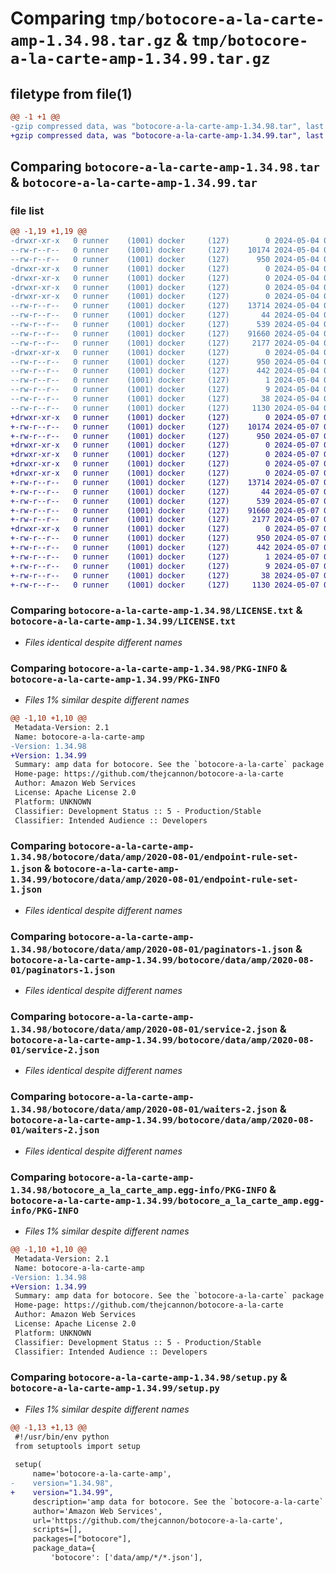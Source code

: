 # Comparing `tmp/botocore-a-la-carte-amp-1.34.98.tar.gz` & `tmp/botocore-a-la-carte-amp-1.34.99.tar.gz`

## filetype from file(1)

```diff
@@ -1 +1 @@
-gzip compressed data, was "botocore-a-la-carte-amp-1.34.98.tar", last modified: Sat May  4 01:01:16 2024, max compression
+gzip compressed data, was "botocore-a-la-carte-amp-1.34.99.tar", last modified: Tue May  7 01:02:18 2024, max compression
```

## Comparing `botocore-a-la-carte-amp-1.34.98.tar` & `botocore-a-la-carte-amp-1.34.99.tar`

### file list

```diff
@@ -1,19 +1,19 @@
-drwxr-xr-x   0 runner    (1001) docker     (127)        0 2024-05-04 01:01:16.390051 botocore-a-la-carte-amp-1.34.98/
--rw-r--r--   0 runner    (1001) docker     (127)    10174 2024-05-04 01:01:16.000000 botocore-a-la-carte-amp-1.34.98/LICENSE.txt
--rw-r--r--   0 runner    (1001) docker     (127)      950 2024-05-04 01:01:16.390051 botocore-a-la-carte-amp-1.34.98/PKG-INFO
-drwxr-xr-x   0 runner    (1001) docker     (127)        0 2024-05-04 01:01:16.386051 botocore-a-la-carte-amp-1.34.98/botocore/
-drwxr-xr-x   0 runner    (1001) docker     (127)        0 2024-05-04 01:01:16.386051 botocore-a-la-carte-amp-1.34.98/botocore/data/
-drwxr-xr-x   0 runner    (1001) docker     (127)        0 2024-05-04 01:01:16.386051 botocore-a-la-carte-amp-1.34.98/botocore/data/amp/
-drwxr-xr-x   0 runner    (1001) docker     (127)        0 2024-05-04 01:01:16.390051 botocore-a-la-carte-amp-1.34.98/botocore/data/amp/2020-08-01/
--rw-r--r--   0 runner    (1001) docker     (127)    13714 2024-05-04 01:01:11.000000 botocore-a-la-carte-amp-1.34.98/botocore/data/amp/2020-08-01/endpoint-rule-set-1.json
--rw-r--r--   0 runner    (1001) docker     (127)       44 2024-05-04 01:01:11.000000 botocore-a-la-carte-amp-1.34.98/botocore/data/amp/2020-08-01/examples-1.json
--rw-r--r--   0 runner    (1001) docker     (127)      539 2024-05-04 01:01:11.000000 botocore-a-la-carte-amp-1.34.98/botocore/data/amp/2020-08-01/paginators-1.json
--rw-r--r--   0 runner    (1001) docker     (127)    91660 2024-05-04 01:01:11.000000 botocore-a-la-carte-amp-1.34.98/botocore/data/amp/2020-08-01/service-2.json
--rw-r--r--   0 runner    (1001) docker     (127)     2177 2024-05-04 01:01:11.000000 botocore-a-la-carte-amp-1.34.98/botocore/data/amp/2020-08-01/waiters-2.json
-drwxr-xr-x   0 runner    (1001) docker     (127)        0 2024-05-04 01:01:16.390051 botocore-a-la-carte-amp-1.34.98/botocore_a_la_carte_amp.egg-info/
--rw-r--r--   0 runner    (1001) docker     (127)      950 2024-05-04 01:01:16.000000 botocore-a-la-carte-amp-1.34.98/botocore_a_la_carte_amp.egg-info/PKG-INFO
--rw-r--r--   0 runner    (1001) docker     (127)      442 2024-05-04 01:01:16.000000 botocore-a-la-carte-amp-1.34.98/botocore_a_la_carte_amp.egg-info/SOURCES.txt
--rw-r--r--   0 runner    (1001) docker     (127)        1 2024-05-04 01:01:16.000000 botocore-a-la-carte-amp-1.34.98/botocore_a_la_carte_amp.egg-info/dependency_links.txt
--rw-r--r--   0 runner    (1001) docker     (127)        9 2024-05-04 01:01:16.000000 botocore-a-la-carte-amp-1.34.98/botocore_a_la_carte_amp.egg-info/top_level.txt
--rw-r--r--   0 runner    (1001) docker     (127)       38 2024-05-04 01:01:16.390051 botocore-a-la-carte-amp-1.34.98/setup.cfg
--rw-r--r--   0 runner    (1001) docker     (127)     1130 2024-05-04 01:01:16.000000 botocore-a-la-carte-amp-1.34.98/setup.py
+drwxr-xr-x   0 runner    (1001) docker     (127)        0 2024-05-07 01:02:18.444088 botocore-a-la-carte-amp-1.34.99/
+-rw-r--r--   0 runner    (1001) docker     (127)    10174 2024-05-07 01:02:18.000000 botocore-a-la-carte-amp-1.34.99/LICENSE.txt
+-rw-r--r--   0 runner    (1001) docker     (127)      950 2024-05-07 01:02:18.444088 botocore-a-la-carte-amp-1.34.99/PKG-INFO
+drwxr-xr-x   0 runner    (1001) docker     (127)        0 2024-05-07 01:02:18.444088 botocore-a-la-carte-amp-1.34.99/botocore/
+drwxr-xr-x   0 runner    (1001) docker     (127)        0 2024-05-07 01:02:18.444088 botocore-a-la-carte-amp-1.34.99/botocore/data/
+drwxr-xr-x   0 runner    (1001) docker     (127)        0 2024-05-07 01:02:18.444088 botocore-a-la-carte-amp-1.34.99/botocore/data/amp/
+drwxr-xr-x   0 runner    (1001) docker     (127)        0 2024-05-07 01:02:18.444088 botocore-a-la-carte-amp-1.34.99/botocore/data/amp/2020-08-01/
+-rw-r--r--   0 runner    (1001) docker     (127)    13714 2024-05-07 01:02:10.000000 botocore-a-la-carte-amp-1.34.99/botocore/data/amp/2020-08-01/endpoint-rule-set-1.json
+-rw-r--r--   0 runner    (1001) docker     (127)       44 2024-05-07 01:02:10.000000 botocore-a-la-carte-amp-1.34.99/botocore/data/amp/2020-08-01/examples-1.json
+-rw-r--r--   0 runner    (1001) docker     (127)      539 2024-05-07 01:02:10.000000 botocore-a-la-carte-amp-1.34.99/botocore/data/amp/2020-08-01/paginators-1.json
+-rw-r--r--   0 runner    (1001) docker     (127)    91660 2024-05-07 01:02:10.000000 botocore-a-la-carte-amp-1.34.99/botocore/data/amp/2020-08-01/service-2.json
+-rw-r--r--   0 runner    (1001) docker     (127)     2177 2024-05-07 01:02:10.000000 botocore-a-la-carte-amp-1.34.99/botocore/data/amp/2020-08-01/waiters-2.json
+drwxr-xr-x   0 runner    (1001) docker     (127)        0 2024-05-07 01:02:18.444088 botocore-a-la-carte-amp-1.34.99/botocore_a_la_carte_amp.egg-info/
+-rw-r--r--   0 runner    (1001) docker     (127)      950 2024-05-07 01:02:18.000000 botocore-a-la-carte-amp-1.34.99/botocore_a_la_carte_amp.egg-info/PKG-INFO
+-rw-r--r--   0 runner    (1001) docker     (127)      442 2024-05-07 01:02:18.000000 botocore-a-la-carte-amp-1.34.99/botocore_a_la_carte_amp.egg-info/SOURCES.txt
+-rw-r--r--   0 runner    (1001) docker     (127)        1 2024-05-07 01:02:18.000000 botocore-a-la-carte-amp-1.34.99/botocore_a_la_carte_amp.egg-info/dependency_links.txt
+-rw-r--r--   0 runner    (1001) docker     (127)        9 2024-05-07 01:02:18.000000 botocore-a-la-carte-amp-1.34.99/botocore_a_la_carte_amp.egg-info/top_level.txt
+-rw-r--r--   0 runner    (1001) docker     (127)       38 2024-05-07 01:02:18.444088 botocore-a-la-carte-amp-1.34.99/setup.cfg
+-rw-r--r--   0 runner    (1001) docker     (127)     1130 2024-05-07 01:02:18.000000 botocore-a-la-carte-amp-1.34.99/setup.py
```

### Comparing `botocore-a-la-carte-amp-1.34.98/LICENSE.txt` & `botocore-a-la-carte-amp-1.34.99/LICENSE.txt`

 * *Files identical despite different names*

### Comparing `botocore-a-la-carte-amp-1.34.98/PKG-INFO` & `botocore-a-la-carte-amp-1.34.99/PKG-INFO`

 * *Files 1% similar despite different names*

```diff
@@ -1,10 +1,10 @@
 Metadata-Version: 2.1
 Name: botocore-a-la-carte-amp
-Version: 1.34.98
+Version: 1.34.99
 Summary: amp data for botocore. See the `botocore-a-la-carte` package for more info.
 Home-page: https://github.com/thejcannon/botocore-a-la-carte
 Author: Amazon Web Services
 License: Apache License 2.0
 Platform: UNKNOWN
 Classifier: Development Status :: 5 - Production/Stable
 Classifier: Intended Audience :: Developers
```

### Comparing `botocore-a-la-carte-amp-1.34.98/botocore/data/amp/2020-08-01/endpoint-rule-set-1.json` & `botocore-a-la-carte-amp-1.34.99/botocore/data/amp/2020-08-01/endpoint-rule-set-1.json`

 * *Files identical despite different names*

### Comparing `botocore-a-la-carte-amp-1.34.98/botocore/data/amp/2020-08-01/paginators-1.json` & `botocore-a-la-carte-amp-1.34.99/botocore/data/amp/2020-08-01/paginators-1.json`

 * *Files identical despite different names*

### Comparing `botocore-a-la-carte-amp-1.34.98/botocore/data/amp/2020-08-01/service-2.json` & `botocore-a-la-carte-amp-1.34.99/botocore/data/amp/2020-08-01/service-2.json`

 * *Files identical despite different names*

### Comparing `botocore-a-la-carte-amp-1.34.98/botocore/data/amp/2020-08-01/waiters-2.json` & `botocore-a-la-carte-amp-1.34.99/botocore/data/amp/2020-08-01/waiters-2.json`

 * *Files identical despite different names*

### Comparing `botocore-a-la-carte-amp-1.34.98/botocore_a_la_carte_amp.egg-info/PKG-INFO` & `botocore-a-la-carte-amp-1.34.99/botocore_a_la_carte_amp.egg-info/PKG-INFO`

 * *Files 1% similar despite different names*

```diff
@@ -1,10 +1,10 @@
 Metadata-Version: 2.1
 Name: botocore-a-la-carte-amp
-Version: 1.34.98
+Version: 1.34.99
 Summary: amp data for botocore. See the `botocore-a-la-carte` package for more info.
 Home-page: https://github.com/thejcannon/botocore-a-la-carte
 Author: Amazon Web Services
 License: Apache License 2.0
 Platform: UNKNOWN
 Classifier: Development Status :: 5 - Production/Stable
 Classifier: Intended Audience :: Developers
```

### Comparing `botocore-a-la-carte-amp-1.34.98/setup.py` & `botocore-a-la-carte-amp-1.34.99/setup.py`

 * *Files 1% similar despite different names*

```diff
@@ -1,13 +1,13 @@
 #!/usr/bin/env python
 from setuptools import setup
 
 setup(
     name='botocore-a-la-carte-amp',
-    version="1.34.98",
+    version="1.34.99",
     description='amp data for botocore. See the `botocore-a-la-carte` package for more info.',
     author='Amazon Web Services',
     url='https://github.com/thejcannon/botocore-a-la-carte',
     scripts=[],
     packages=["botocore"],
     package_data={
         'botocore': ['data/amp/*/*.json'],
```

